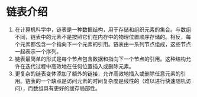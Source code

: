 # 链表介绍
1. 在计算机科学中，链表是一种数据结构，用于存储和组织元素的集合。与数组不同，链表中的元素不是按照它们在内存中的物理位置顺序存储的。相反，每个元素都包含一个指向下一个元素的引用。链表由一系列节点组成，这些节点一起表示一个序列。
2. 链表最简单的形式是每个节点包含数据和指向下一个节点的引用。这种结构允许在迭代过程中高效地在任何位置插入或删除元素。
3. 更复杂的链表变体添加了额外的链接，允许高效地插入或删除任意元素的引用。链表的一个缺点是访问元素的时间复杂度是线性的（难以进行快速随机访问），而数组具有更好的缓存局部性。